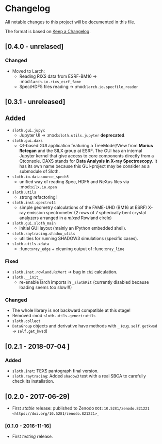 # Changelog

All notable changes to this project will be documented in this file.

The format is based on [Keep a Changelog](https://keepachangelog.com/en/1.0.0/).

## [0.4.0 - unrelased]

### Changed
  - Moved to Larch:
    - Reading RIXS data from ESRF-BM16 -> :mod:`larch.io.rixs_esrf_fame`
    - Spec/HDF5 files reading -> :mod:`larch.io.specfile_reader`

## [0.3.1 - unreleased]

## Added
  - `sloth.gui.jupyx`
    - Jupyter UI -> :mod:`sloth.utils.jupyter` **deprecated**.
  - `sloth.gui.daxs`
    - Qt-based GUI application featuring a TreeModel/View from **Marius
      Retegan** and the SILX group at ESRF. The GUI has an internal Jupyter
      kernel that give access to core components directly from a Qtconsole. DAXS
      stands for **Data Analysis in X-ray Spectroscopy**. It has its own name
      because this GUI-project may be consider as a submodule of Sloth.
  - `sloth.io.datasource_spech5`
    - unified way of reading Spec, HDF5 and NeXus files via :mod:`silx.io.open`
  - `sloth.utils`
    - strong refactoring!
  - `sloth.inst.spectro14`
    - simple geometry calculations of the FAME-UHD (BM16 at ESRF) X-ray emission
      spectrometer (2 rows of 7 spherically bent crystal analyzers arranged in a
      _mixed_ Rowland circle)
  - `sloth.gui.sloth_main`
    - initial GUI layout (mainly an IPython embedded shell).
  - `sloth.raytracing.shadow_utils`
    - utilities for running SHADOW3 simulations (specific cases).
  - `sloth.utils.xdata`
    - :func:`xray_edge` + cleaning output of :func:`xray_line`

### Fixed
  - `sloth.inst.rowland.RcVert` -> bug in `chi` calculation.
  - `sloth.__init__`
    - re-enable larch imports in `_slothKit` (currently disabled
      because loading seems too slow!!!)

### Changed
  - The whole library is not backward compatible at this stage!
  - Removed :mod:`sloth.utils.genericutils`
  - `sloth.collect`
  - `DataGroup` objects and derivative have methods with `_`
      (e.g. `self.getkwsd` -> `self.get_kwsd`)

## [0.2.1 - 2018-07-04 ]

### Added
  - `sloth.inst`: TEXS pantograph final version.
  - `sloth.raytracing`: Added `shadow3` test with a real SBCA to carefully check its installation.

## [0.2.0 - 2017-06-29]

  - First *stable* release: published to Zenodo `DOI:10.5281/zenodo.821221 <https://doi.org/10.5281/zenodo.821221>`_

### [0.1.0 - 2016-11-16]

  - First *testing* release.